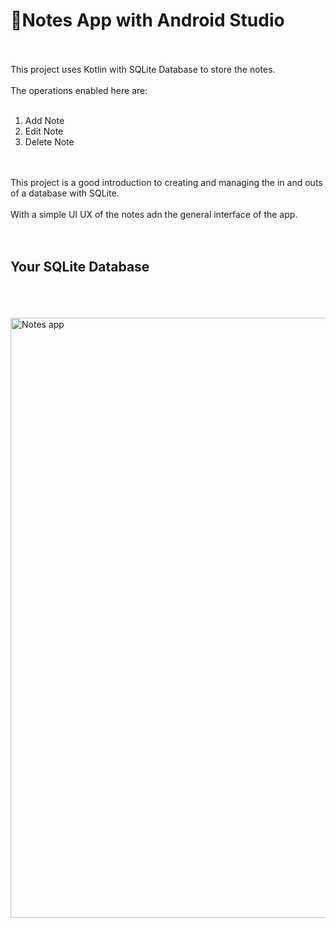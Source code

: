 <h1>🔗<b>Notes App with Android Studio</b></h1>
</br></br>
This project uses Kotlin with SQLite Database to store the notes.</br></br>
The operations enabled here are:</br></br>
<ol type="1-">
  <li>Add Note</li>
  <li>Edit Note</li>
  <li>Delete Note</li>
</ol></br></br>
This project is a good introduction to creating and managing the in and outs of a database with SQLite.</br></br>
With a simple UI UX of the notes adn the general interface of the app.</br></br>
</br>
<h2>Your SQLite Database</h2></br></br></br>
<img width="960" alt="Notes app" src="https://github.com/SarahSidAhmed/Note-App/assets/109920075/a74bdf0e-dd3e-48f4-a16f-5abd4cebe3a5">

</br></br></br>

